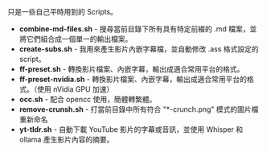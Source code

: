 只是一些自己平時用到的 Scripts。

- **combine-md-files.sh** - 搜尋當前目錄下所有具有特定前綴的 .md 檔案，並將它們組合成一個單一的輸出檔案。
- **create-subs.sh** - 我用來產生影片內嵌字幕檔，並自動修改 .ass 格式設定的 script。
- **ff-preset.sh** - 轉換影片檔案、內嵌字幕，輸出成適合常用平台的格式。
- **ff-preset-nvidia.sh** - 轉換影片檔案、內嵌字幕，輸出成適合常用平台的格式。（使用 nVidia GPU 加速）
- **occ.sh** - 配合 opencc 使用，簡體轉繁體。
- **remove-crunsh.sh** - 打當前目錄中所有符合 "*-crunch.png" 模式的圖片檔重新命名
- **yt-tldr.sh** - 自動下載 YouTube 影片的字幕或音訊，並使用 Whisper 和 ollama 產生影片內容的摘要。
